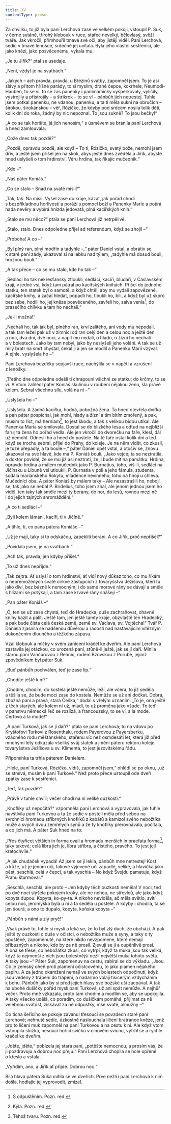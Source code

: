 ```yaml
---
title: XV
contentType: prose
---
```


Za chvilku, to již byla paní Lerchová zase ve velkém pokoji, vstoupil P. Suk, v černé sutáně, třírohý klobouk v ruce, stařec nevelký, bělovlasý, svěží tváře. Jak vkročil, přimhouřil tmavé své oči, aby jistěji viděl. Paní Lerchová, sedíc v tmavé lenošce, srdečně jej uvítala. Byla jeho vlastní sestřenicí, ale jako knězi, jako posvěcenému, vykala mu.

„Je tu Jiřík?“ ptal se usedaje.

„Není, vždyť je na svatbách.“

„Jakých – ach pravda, pravda, u Březinů svatby, zapomněl jsem. To je asi slávy a přitom hříšné parády, to si myslím, drahé čepce, kokrhele, Neumodi-Hauben, to se ví, to se zas panenky i panímaminky vyšperkovaly, vylíčily, vystrojily a přistrojily – a štrikrok – to se ví – pánbůh jich netrestej. Tuhle jsem potkal panenku, ne vdanou, panenku, a ta ti měla sukni na obručích – širokou, širokánskou – věř, Rózičko, že kdyby pod srdcem nosila tolik dětí, kolik dní do roka, žádný by nic nepoznal. To jsou sukně? To jsou bečky!“

„A co se tak horšíte, já jich nenosím,“ s úsměvem se bránila paní Lerchová a hned zamlouvala:

„Cože dnes tak pozdě?“

„Pozdě, opravdu pozdě, ale když – To ti, Rózičko, svatý bože, nemohl jsem dřív, a ještě jsem přišel jen na skok, abys ještě dnes zvěděla a Jiřík, abyste hned uslyšeli o tom hrdinství. Věru hrdina, tak říkajíc mučedník.“

„Kdo –“

„Náš páter Koniáš.“

„Co se stalo – Snad na svaté misii?“

„Tak, tak. Na misii. Vyšel zase do kraje, kázat, jak pořád chodí s bezpříkladnou horlivostí a poráží s pomocí boží a Panenky Marie a potírá hada nevěry a vybírá hnízda jedovatá, plná kacířských knih.“

„Stalo se mu něco?“ ptala se paní Lerchová již netrpělivě.

„Stalo, stalo. Dnes odpoledne přijel ad referendum, když se zhojil –“

„Proboha! A co –“

„Byl plný ran, plný modřin a tadyhle –,“ páter Daniel vstal, a obrátiv se k staré paní zády, ukazoval si na lebku nad týlem, „tadyhle má dosud bouli, hroznou bouli.“

„A tak přece – co se mu stalo, kde ho tak –“

„Sedláci ho tak nekřesťansky ztloukli, sedláci, kacíři, bludaři, v Čáslavském kraji, v jedné vsi, když tam pátral po kacířských knihách. Přišel do jednoho statku, ten statek byl o samotě, a když chtěl, aby mu vydali zapovězené, kacířské knihy, a začal hledat, popadli ho, tloukli ho, bili, a když byl už skoro bez sebe, hodili ho, jej kněze posvěceného, zavřeli ho, salva venia[^26], do prasečího chlívku a tam ho nechali.“

„Je-li možná!“

„Nechali ho, tak jak byl, plného ran, krví zalitého, ani vody mu nepodali, a tak tam ležel pak už v zimnici od ran celý den a celou noc a ještě den a noc, dva dni, dvě noci, a napít mu nedali, o hladu, o žízni ho nechali a v bolestech. Jako by tam nebyl, jako by neslyšeli jeho volání. A tak se už milý bratr na smrt chystal, čekal ji a jen se modlil a Panenku Marii vzýval. A ejhle, vyslyšela ho –“

Paní Lerchová bezděky sepjavši ruce, nachýlila se v napětí a vzrušení z lenošky.

„Třetího dne odpoledne odešli ti chrapouni všichni ze statku; do krčmy, to se ví. A vtom zahlédl páter Koniáš skulinou v roubení nějakou ženu, šla právě kolem. Sebral všechnu sílu, volá na ni –“

„Uslyšela ho –“

„Uslyšela. A žádná kacířka, hodná, pobožná žena. Ta hned otevřela dvířka a pan páter pospíchal, jak mohl, hlady a žízní a tím bitím zmořený, a pak, musím to říct, má herniam[^27], to jest škodu, a tak s velikou bídou utíkal. Ale Panenka Maria se smilovala. Dostal se do blízkého lesa a odtud na nejbližší faru; ta žena ho pořád vedla. Ale jen vkročil do dvorečku na faře, klesl, dál už nemohl. Odnesli ho a hned do postele. Na té faře ostal kolik dní a teď, když se trochu sebral, přijel do Prahy, do koleje. Je na něm vidět, co zkusil, je tuze přepadlý, a ta boule –,“ páter Daniel opět vstal, a otočiv se, znovu ukazoval na své hlavě, kde má P. Koniáš bouli. „Jako vejce; ta se neztratila, a doktor povídal, že se mu již asi neztratí, že ji bude mít na památku. Hrdina, opravdu hrdina a málem mučedník jako P. Burnatius, toho, víš-li, sedláci na Jičínsku u Libuně vsi utloukli, P. Burnatia v poli a jeho fámula, studenta, sodála mariánského Rokytu, mládence nevinného, toho na hnoji u chléva. Mučedníci oba. A páter Koniáš by málem taky – Ale nezastrašili ho, nebojí se, tak jako se nebál P. Bridelius, toho jsem znal, ale jenom jednou jsem ho viděl, ten taky tak směle mezi ty berany, do hor, do lesů, rovnou mezi ně i do jejich tajných shromáždění.“

„A co ti sedláci –“

„Byli kolem lámáni, kacíři, ti v Jičíně.“

„A tihle, ti, co pana pátera Koniáše –“

„Už je mají, taky si to odskáčou, zapeklití berani. A co Jiřík, proč nepřišel?“

„Povídala jsem, je na svatbách.“

„Ach tak, pravda; jen kdyby přišel.“

„To už dnes nepřijde.“

„Tak zejtra. Ať uslyší o tom hrdinství, ať vidí nový důkaz toho, co mu říkám o nepřemožených svaté církve zástupcích z tovaryšstva Ježíšova, kteří tu jako diví, bez bázně k nemocným, i do samé morové rány se dávají a směle s hlízami se potýkají, a tam zase krvavé rány snášejí –“

„Pan páter Koniáš –“

„Ó, ten se už zase chystá, teď do Hradecka, duše zachraňovat, ohavné knihy kazit a pálit. Ještě tam, jen ještě tamty kraje, obzvláště ten Hradecký, a pak bude čista celá česká země, země sv. Václava, sv. Vojtěcha!“ Tvář P. Daniela zjasnila se nadšenou důvěrou a radostí nad nastávajícím vítězným dokončením dlouhého a těžkého zápasu.

Vzal klobouk a mlčky v svém zanícení kráčel ke dveřím. Ale paní Lerchová zastavila jej otázkou, co urozená paní, stůně-li ještě, jak se jí daří. Mínila starou paní Vančurovou z Řehnic, rodem Bzovskou z Porubě, jejímž zpovědníkem byl páter Suk.

„Buď pánbůh pochválen, teď je zase líp.“

„Chodíte ještě k ní?“

„Chodím, chodím; do kostela ještě nemůže, leží, ale včera, to již seděla a těšila se, že bude moci zase do kostela. Nemůže se už ani dočkat. Dobrá, zbožná paní a pravá, stará Češka,“ dodal s vřelým uznáním. „To je, ona ještě z těch starých, ale kolem ní už, mladí, to už proměna jako všude. To teď v panstvu německá řeč se rozlízá, a francouzsky, to se ví, à la mode. Čertovo à la mode!“

„A paní Turková, jak se jí daří?“ ptala se paní Lerchová; to na vdovu po Kryštofovi Turkovi z Rosenthalu, rodem Payerovou z Payersberku, vzácného rodu měšťanského, stařenu víc než osmdesáti let, která již před mnohými lety odkázala všeliký svůj statek a jmění páteru rektoru koleje tovaryšstva Ježíšova u sv. Klimenta, to jest jezovitskému řádu.

Připomínka ta trhla páterem Danielem.

„Hlele, paní Turková, Rózičko, vidíš, zapomněl jsem,“ ohlédl se po oknu, „už se stmívá, musím k paní Turkové.“ Než proto přece ustoupil ode dveří zpátky zase k sestřenici.

„Teď, tak pozdě?“

„Právě v tuhle chvíli; večer chodí na ni veliké ouzkosti.“

„Knoflíky už nepočítá?“ vzpomněla paní Lerchová a vypravovala, jak tuhle navštívila paní Turkovou a ta že sedíc v posteli měla před sebou na svrchnici hromadu stříbrných knoflíků z kabátů a kamizol svého nebožtíka muže a svých dvou zemřelých synů a že ty knoflíky přerovnávala, počítala, a co jich má. A páter Suk hned na to:

„Přes čtyřicet větších in forma ovali a hromadu menších in praefata forma[^28], taky takové; celá libra jich je, libra stříbra, a čistého, pravého. To jest její kratochvíle.“

„A jak chudáček vypadá! Až jsem se jí lekla, pánbůh mne ne­trestej! Kost a kůže, už je jenom oči, takové vyjevené oči zapadlé, veliké, a hlavička jako pěst, seschlá, celá v čepci, a tak vyschlá – No když Švejdu pamatuje, když Prahu šturmoval.“

„Seschlá, seschlá, ale proto – Jen kdyby těch ouzkosti neměla! V noci, teď po dvě noci slyšela pokojem kroky, ale ne nohou, ne střevíců, ale jako když kopyta dupou. Kopyta, ko-py-ta. A nikoho neviděla, ač měla světlo, svítí celou noc, jeromyška byla u ní a ta seděla u postele. A kdyby i chodila, ta se jen šourá, a ono to dupalo, kopyta, koňská kopyta –“

„Pánbůh s námi a zlý pryč!“

„Však právě to, tohle si myslí a leká se, že to byl zlý duch, že obchází. A pak ještě ty ouzkosti o duše v očistci, o nebožtíka muže a syny, a taky o ty opuštěné, zapomenuté, na které nikdo nevzpomene, které nemají příbuzných a nikoho, kdo by za ně prosil. Zjevují se jí a oupěnlivě prosí. A ona se třese, co nebožátka zkusí, co vytrpí, když ta muka jsou tak veliká, když ta nejmenší z nich jsou bolestnější nežli největší muka tohoto světa. A taky jsou –“ Páter Suk, zapomenuv na cestu, zabíral se do výkladu. „Jsou. Co je zemský oheň proti plameni očistcovému, to jako plamen nějakého papíru. A za jedno okamžení nemají ve svých bolestech odpočinutí, když jsou vedeny z trápení do trápení, a nadarmo volají tisícerým vzdycháním k bohu. Pánbůh jako by si před jejich hlasy své božské uši zacpával. A tak na ubohé dušičky pořád myslí paní Turková, už ani spát nemůže. A nejhůř večer. Proto mně vzkázala, proto tam chodím a modlím se, aby se upokojila. A taky všecko udělá, co poradím, co dušičkám pomáhá, přijímat za ně velebnou svátost, získávat za ně odpustky, mše svaté, almužny –“

Do ticha šeřícího se pokoje zavanul třesoucí se povzdech staré paní Lerchové; nehnutě sedíc, úzkostně naslouchala líčení bratrance kněze, jenž pro to líčení muk zapomněl na paní Turkovou a na cestu k ní. Ale když vtom vstoupila služka, nesoucí hořící svíčku v cínovém svícnu, vytrhl se a rychle kráčel ke dveřím.

„Jděte, jděte,“ pobízela jej stará paní, „potěšte nemocnou, a prosím vás, že ji pozdravuju a dobrou noc přeju.“ Paní Lerchová chopila se hole opřené o křeslo a vstala.

„Vyřídím, ano, a Jiřík ať přijde. Dobrou noc.“

Bílá hlava pátera Suka mihla se ve dveřích. Prve nežli i paní Lerchová k nim došla, hodlajíc jej vyprovodit, zmizel.

[^26]: S odpuštěním. Pozn. red.

[^27]: Kýla. Pozn. red.

[^28]: Téhož tvaru. Pozn. red.
